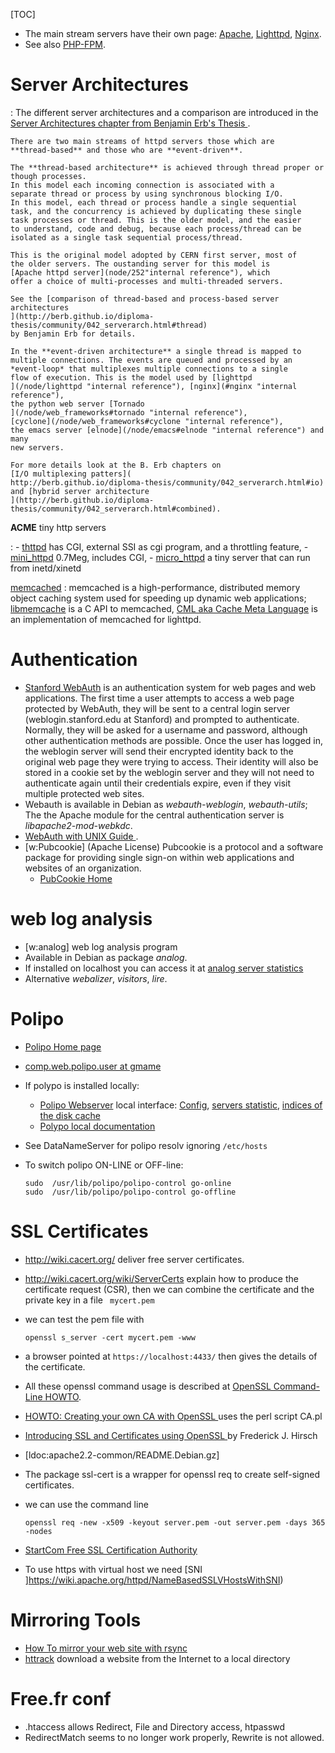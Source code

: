 <!--
.. description:
.. date: 2011-09-04
.. slug: web_servers
.. tags:
.. link:
.. book: mzlinux
.. title: Web Servers
-->

[TOC]

-    The main stream servers have their own page:
    [Apache](/node/apache "internal reference"),
    [Lighttpd](/node/lighttpd "internal reference"),
    [Nginx](/node/nginx "internal reference").
-   See also [PHP-FPM](/node/php/php-fpm "internal reference").

# Server Architectures

:   The different server architectures and a comparison are
    introduced in the
    [Server Architectures chapter from Benjamin Erb's Thesis
    ](http://berb.github.io/diploma-thesis/community/042_serverarch.html#42).

    There are two main streams of httpd servers those which are
    **thread-based** and those who are **event-driven**.

    The **thread-based architecture** is achieved through thread proper or though processes.
    In this model each incoming connection is associated with a
    separate thread or process by using synchronous blocking I/O.
    In this model, each thread or process handle a single sequential
    task, and the concurrency is achieved by duplicating these single
    task processes or thread. This is the older model, and the easier
    to understand, code and debug, because each process/thread can be
    isolated as a single task sequential process/thread.

    This is the original model adopted by CERN first server, most of
    the older servers. The oustanding server for this model is
    [Apache httpd server](node/252"internal reference"), which
    offer a choice of multi-processes and multi-threaded servers.

    See the [comparison of thread-based and process-based server architectures
    ](http://berb.github.io/diploma-thesis/community/042_serverarch.html#thread)
    by Benjamin Erb for details.

    In the **event-driven architecture** a single thread is mapped to
    multiple connections. The events are queued and processed by an
    *event-loop* that multiplexes multiple connections to a single
    flow of execution. This is the model used by [lighttpd
    ](/node/lighttpd "internal reference"), [nginx](#nginx "internal reference"),
    the python web server [Tornado
    ](/node/web_frameworks#tornado "internal reference"),
    [cyclone](/node/web_frameworks#cyclone "internal reference"),
    the emacs server [elnode](/node/emacs#elnode "internal reference") and many
    new servers.

    For more details look at the B. Erb chapters on
    [I/O multiplexing patters](
    http://berb.github.io/diploma-thesis/community/042_serverarch.html#io)
    and [hybrid server architecture
    ](http://berb.github.io/diploma-thesis/community/042_serverarch.html#combined).


__ACME__ tiny http servers

:   -   [thttpd](http://www.acme.com/software/thttpd/)  has CGI, external
        SSI as cgi program, and a throttling feature,
    -   [mini\_httpd](http://www.acme.com/software/mini_httpd/) 0.7Meg,
        includes CGI,
    -   [micro\_httpd](http://www.acme.com/software/micro_httpd/) a
        tiny server that can run from inetd/xinetd


[memcached](http://www.danga.com/memcached/)
:   memcached is a high-performance, distributed memory object
    caching system used for speeding up dynamic web applications;
    [libmemcache](http://people.freebsd.org/~seanc/libmemcache/) is a C
    API to memcached,
    [CML aka Cache Meta Language](http://trac.lighttpd.net/trac/wiki/CacheMetaLanguage)
    is an implementation of memcached for lighttpd.



# Authentication

-   [Stanford WebAuth](http://webauth.stanford.edu/) is an
    authentication system for web pages and web applications. The
    first time a user attempts to access a web page protected by
    WebAuth, they will be sent to a central login server
    (weblogin.stanford.edu at Stanford) and prompted to
    authenticate. Normally, they will be asked for a username and
    password, although other authentication methods are possible. Once
    the user has logged in, the weblogin server will send their
    encrypted identity back to the original web page they were trying
    to access. Their identity will also be stored in a cookie set by
    the weblogin server and they will not need to authenticate again
    until their credentials expire, even if they visit multiple
    protected web sites.
-   Webauth is available in Debian as _webauth-weblogin_,
    _webauth-utils_; The the Apache module for the central
    authentication server is _libapache2-mod-webkdc_.
-   [WebAuth with UNIX Guide
    ](https://itservices.stanford.edu/service/web/centralhosting/webauth/unix).
-   [w:Pubcookie] (Apache License)
    Pubcookie is a protocol and a software package
    for providing single sign-on within web applications
    and websites of an organization.
    -   [PubCookie Home](http://www.pubcookie.org/)

# web log analysis
-   [w:analog] web log analysis program
-   Available in Debian as package _analog_.
-   If installed on localhost you can access it at
    [analog server statistics](/analog/)
-   Alternative _webalizer_, _visitors_, _lire_.



# Polipo
-   [Polipo Home page](http://www.pps.jussieu.fr/~jch/software/polipo/)
-   [comp.web.polipo.user at gmame
    ](http://dir.gmane.org/gmane.comp.web.polipo.us)
-   If polypo is installed locally:
    -   [Polipo Webserver](http://localhost:8123/polipo/) local interface:
        [Config](http://localhost:8123/polipo/config?),
        [servers statistic](http://localhost:8123/polipo/servers?),
        [indices of the disk cache](http://localhost:8123/polipo/index?)
    -   [Polypo local documentation](http://127.0.0.1:8123/doc/)

-   See DataNameServer for polipo resolv ignoring `/etc/hosts`
-   To switch polipo ON-LINE or OFF-line:

        sudo  /usr/lib/polipo/polipo-control go-online
        sudo  /usr/lib/polipo/polipo-control go-offline

# SSL Certificates

-   <http://wiki.cacert.org/> deliver free server certificates.
-   <http://wiki.cacert.org/wiki/ServerCerts> explain how
    to produce the certificate request (CSR), then we can combine the
    certificate and the private key in a file ` mycert.pem`
-   we can test the pem file with

        openssl s_server -cert mycert.pem -www

-   a browser pointed at `https://localhost:4433/` then gives the
    details of the certificate.
-   All these openssl command usage is described at
    [OpenSSL Command-Line HOWTO](http://www.madboa.com/geek/openssl/).
-   [HOWTO: Creating your own CA with OpenSSL
    ](http://svn.osafoundation.org/m2crypto/trunk/doc/howto.ca.html) uses the perl script CA.pl
-   [Introducing SSL and Certificates using OpenSSL
    ](http://old.pseudonym.org/ssl/wwwj-index.html) by Frederick J. Hirsch
-   [ldoc:apache2.2-common/README.Debian.gz]
-   The package ssl-cert  is a wrapper for openssl req  to create self-signed certificates.
-   we can use the command line

        openssl req -new -x509 -keyout server.pem -out server.pem -days 365 -nodes

-   [StartCom Free SSL Certification Authority](http://cert.startcom.org/)
-   To use https with virtual host we need [SNI
]https://wiki.apache.org/httpd/NameBasedSSLVHostsWithSNI)

# Mirroring Tools
-   [How To mirror your web site with rsync
    ](http://www.howtoforge.com/mirroring_with_rsync)
-   [httrack](http://www.httrack.com)
    download a website from the Internet to a local directory

# Free.fr conf

-   .htaccess allows Redirect, File and Directory access, htpasswd
-   RedirectMatch seems to no longer work properly, Rewrite is not allowed.

<!-- Local Variables: -->
<!-- mode: markdown -->
<!-- ispell-local-dictionary: "english" -->
<!-- End: -->

